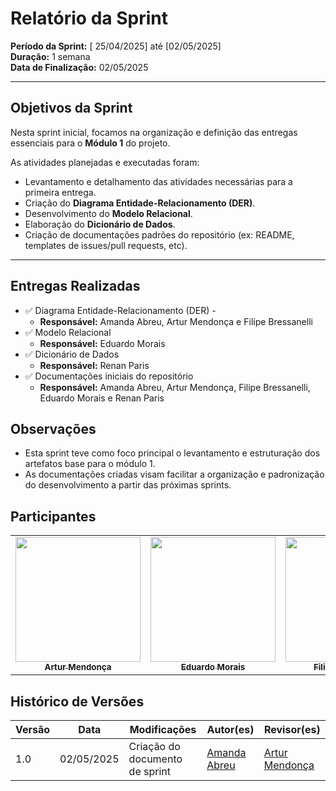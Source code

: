# Relatório da Sprint 

**Período da Sprint:** [ 25/04/2025] até [02/05/2025]  
**Duração:** 1 semana  
**Data de Finalização:** 02/05/2025  

---

## Objetivos da Sprint

Nesta sprint inicial, focamos na organização e definição das entregas essenciais para o **Módulo 1** do projeto.

As atividades planejadas e executadas foram:

- Levantamento e detalhamento das atividades necessárias para a primeira entrega.
- Criação do **Diagrama Entidade-Relacionamento (DER)**. 
- Desenvolvimento do **Modelo Relacional**.
- Elaboração do **Dicionário de Dados**.
- Criação de documentações padrões do repositório (ex: README, templates de issues/pull requests, etc).

---

## Entregas Realizadas

- ✅ Diagrama Entidade-Relacionamento (DER) - 
  - **Responsável:** Amanda Abreu, Artur Mendonça e Filipe Bressanelli
- ✅ Modelo Relacional
  - **Responsável:** Eduardo Morais
- ✅ Dicionário de Dados
  - **Responsável:** Renan Paris
- ✅ Documentações iniciais do repositório
  - **Responsável:** Amanda Abreu, Artur Mendonça, Filipe Bressanelli, Eduardo Morais e Renan Paris


##  Observações

- Esta sprint teve como foco principal o levantamento e estruturação dos artefatos base para o módulo 1.
- As documentações criadas visam facilitar a organização e padronização do desenvolvimento a partir das próximas sprints.


## Participantes

<table>
    <tr>
    <td align="center"><a href="https://github.com/ArtyMend07"><img src="https://avatars.githubusercontent.com/u/121322804?v=4" width="200px;" alt=""/><br/><sub><b>Artur Mendonça</b></sub></a><br/>
    <td align="center"><a href="https://github.com/Edumorais08"><img src="https://avatars.githubusercontent.com/u/139409504?v=4" width="200px;" alt=""/><br /><sub><b>Eduardo Morais</b></sub></a><br />
    <td align="center"><a href="https://github.com/fbressa"><img src="https://avatars.githubusercontent.com/u/123025849?v=4" width="200px;" alt=""/><br /><sub><b>Filipe Bressanelli</b></sub></a><br />
    <td align="center"><a href="https://github.com/Amandaaaaabreu"><img src="https://avatars.githubusercontent.com/u/103958998?v=4" width="200px;" alt=""/><br /><sub><b>Amanda Abreu</b></sub></a><br />
    <td align="center"><a href="https://github.com/renanpariiz"><img src="https://avatars.githubusercontent.com/u/101299192?v=4" width="200px;" alt=""/><br /><sub><b>Renan Pariz</b></sub></a><br />
    </tr>
</table>

## Histórico de Versões

| Versão | Data       | Modificações                                      | Autor(es)     | Revisor(es) |
|--------|------------|---------------------------------------------------|---------------|-------------|
| 1.0    | 02/05/2025 | Criação do documento de sprint  | [Amanda Abreu](https://github.com/Amandaaaaabreu) |  [Artur Mendonça](https://github.com/ArtyMend07) | 




